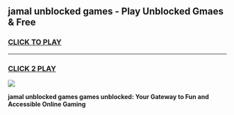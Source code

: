 
## jamal unblocked games - Play Unblocked Gmaes & Free
<h3>
<a href="https://news.freeplayer.one?title=jamal_unblocked_games&ref=23F">CLICK TO PLAY</a></h3>
<hr>

<h3>
<a href="https://news.freeplayer.one?title=jamal_unblocked_games&ref=23F">CLICK 2 PLAY</a>
  
</h3>

<a href="https://news.freeplayer.one?title=jamal_unblocked_games&ref=23F/"><img src="https://clearcache.store/games.png"></a>


**jamal unblocked games games unblocked: Your Gateway to Fun and Accessible Online Gaming**
